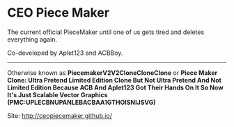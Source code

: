 # CEO Piece Maker
The current official PieceMaker until one of us gets tired and deletes everything again.

Co-developed by Aplet123 and ACBBoy.

---
Otherwise known as **PiecemakerV2V2CloneCloneClone** or **Piece Maker Clone: Ultra Pretend Limited Edition Clone But Not Ultra Pretend And Not Limited Edition Because ACB And Aplet123 Got Their Hands On It So Now It's Just Scalable Vector Graphics (PMC:UPLECBNUPANLEBACBAA1GTHOISNIJSVG)**

Site: http://ceopiecemaker.github.io/